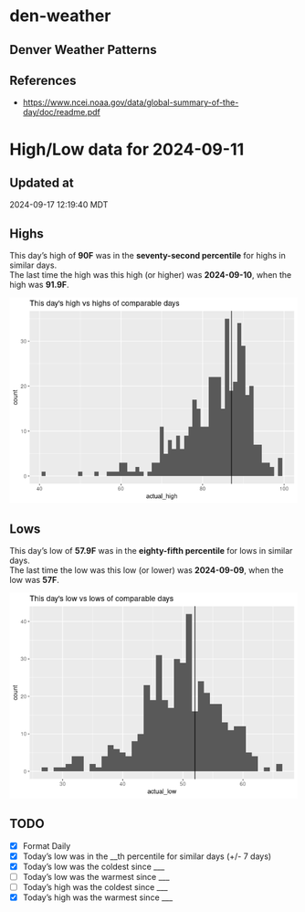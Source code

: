 

# den-weather

## Denver Weather Patterns

## References

- <https://www.ncei.noaa.gov/data/global-summary-of-the-day/doc/readme.pdf>

# High/Low data for 2024-09-11

## Updated at

2024-09-17 12:19:40 MDT

## Highs

This day’s high of **90F** was in the **seventy-second percentile** for
highs in similar days.  
The last time the high was this high (or higher) was **2024-09-10**,
when the high was **91.9F**.

![](readme_files/figure-commonmark/unnamed-chunk-4-1.png)

## Lows

This day’s low of **57.9F** was in the **eighty-fifth percentile** for
lows in similar days.  
The last time the low was this low (or lower) was **2024-09-09**, when
the low was **57F**.

![](readme_files/figure-commonmark/unnamed-chunk-6-1.png)

## TODO

- [x] Format Daily
- [x] Today’s low was in the \_\_th percentile for similar days (+/- 7
  days)
- [x] Today’s low was the coldest since \_\_\_
- [ ] Today’s low was the warmest since \_\_\_
- [ ] Today’s high was the coldest since \_\_\_
- [x] Today’s high was the warmest since \_\_\_
